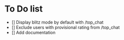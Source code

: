 # To Do list

- [] Display blitz mode by default with /top_chat
- [] Exclude users with provisional rating from /top_chat
- [] Add documentation
